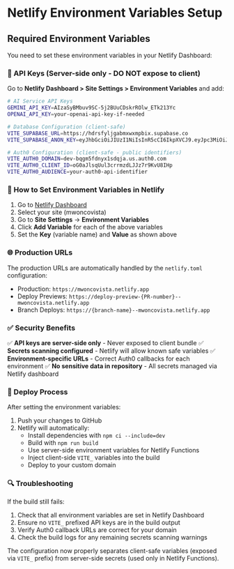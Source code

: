 # Netlify Environment Variables Setup

## Required Environment Variables

You need to set these environment variables in your Netlify Dashboard:

### 🔐 API Keys (Server-side only - DO NOT expose to client)

Go to **Netlify Dashboard > Site Settings > Environment Variables** and add:

```bash
# AI Service API Keys
GEMINI_API_KEY=AIzaSyBMbuv9SC-5j2BUuCDskrROlw_ETk213Yc
OPENAI_API_KEY=your-openai-api-key-if-needed

# Database Configuration (client-safe)
VITE_SUPABASE_URL=https://hdrsfyljgabmxwxmpbix.supabase.co
VITE_SUPABASE_ANON_KEY=eyJhbGciOiJIUzI1NiIsInR5cCI6IkpXVCJ9.eyJpc3MiOiJzdXBhYmFzZSIsInJlZiI6ImhkcnNmeWxqZ2FibXh3eG1wYml4Iiwicm9sZSI6ImFub24iLCJpYXQiOjE3NDIwNjc5NDAsImV4cCI6MjA1NzY0Mzk0MH0.VPnBZfe-BFSZ3L-YyWJUHYZz4fwt7uyY57KWYYAa3C4

# Auth0 Configuration (client-safe - public identifiers)
VITE_AUTH0_DOMAIN=dev-bqgm5fdnyx1sdqja.us.auth0.com
VITE_AUTH0_CLIENT_ID=oG0aJlsqUul3crrmzdLJJz7r9KvU8IHp
VITE_AUTH0_AUDIENCE=your-auth0-api-identifier
```

### 📝 How to Set Environment Variables in Netlify

1. Go to [Netlify Dashboard](https://app.netlify.com/)
2. Select your site (mwoncovista)
3. Go to **Site Settings** → **Environment Variables**
4. Click **Add Variable** for each of the above variables
5. Set the **Key** (variable name) and **Value** as shown above

### 🌐 Production URLs

The production URLs are automatically handled by the `netlify.toml` configuration:
- Production: `https://mwoncovista.netlify.app`
- Deploy Previews: `https://deploy-preview-{PR-number}--mwoncovista.netlify.app`
- Branch Deploys: `https://{branch-name}--mwoncovista.netlify.app`

### ✅ Security Benefits

✅ **API keys are server-side only** - Never exposed to client bundle
✅ **Secrets scanning configured** - Netlify will allow known safe variables
✅ **Environment-specific URLs** - Correct Auth0 callbacks for each environment
✅ **No sensitive data in repository** - All secrets managed via Netlify dashboard

### 🚀 Deploy Process

After setting the environment variables:

1. Push your changes to GitHub
2. Netlify will automatically:
   - Install dependencies with `npm ci --include=dev`
   - Build with `npm run build`
   - Use server-side environment variables for Netlify Functions
   - Inject client-side `VITE_` variables into the build
   - Deploy to your custom domain

### 🔍 Troubleshooting

If the build still fails:
1. Check that all environment variables are set in Netlify Dashboard
2. Ensure no `VITE_` prefixed API keys are in the build output
3. Verify Auth0 callback URLs are correct for your domain
4. Check the build logs for any remaining secrets scanning warnings

The configuration now properly separates client-safe variables (exposed via `VITE_` prefix) from server-side secrets (used only in Netlify Functions).
